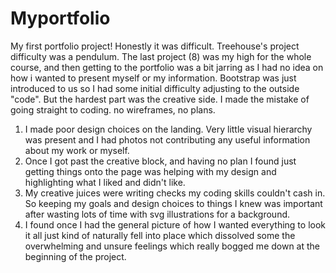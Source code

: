 # Myportfolio
 
 My first portfolio project! Honestly it was difficult. Treehouse's project difficulty was a pendulum. The last project (8) was my high for the whole course, and then getting to the portfolio was a bit jarring as I had no idea on how i wanted to present myself or my information. Bootstrap was just introduced to us so I had some initial difficulty adjusting to the outside "code". But the hardest part was the creative side. I made the mistake of going straight to coding. no wireframes, no plans. 
 
  1. I made poor design choices on the landing. Very little visual hierarchy was present and I had photos not contributing any useful information about my work or myself. 
 2. Once I got past the creative block, and having no plan I found just getting things onto the page was helping with my design and highlighting what I liked and didn't like.
 3. My creative juices were writing checks my coding skills couldn't cash in. So keeping my goals and design choices to things I knew was important after wasting lots of time with svg illustrations for a background.
 4. I found once I had the general picture of how I wanted everything to look it all just kind of naturally fell into place which dissolved some the overwhelming and unsure feelings which really bogged me down at the beginning of the project.
